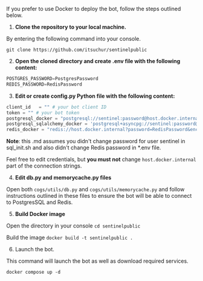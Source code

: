If you prefer to use Docker to deploy the bot, follow the steps outlined below.

1. **Clone the repository to your local machine.**

By entering the following command into your console.

``git clone https://github.com/itsuchur/sentinelpublic``

2. **Open the cloned directory and create .env file with the following content:**

```python
POSTGRES_PASSWORD=PostgresPassword
REDIS_PASSWORD=RedisPassword
```

3. **Edit or create config.py Python file with the following content:**

```python
client_id   = "" # your bot client ID
token = "" # your bot token
postgresql_docker = "postgresql://sentinel:password@host.docker.internal/sentinel"
postgresql_sqlalchemy_docker = 'postgresql+asyncpg://sentinel:password@host.docker.internal/sentinel'
redis_docker = "redis://host.docker.internal?password=RedisPassword&encoding=utf-8&decode_responses=True"
```
**Note**: this .md assumes you didn't change password for user sentinel in sql_init.sh and also didn't change Redis 
password in *.env file.

Feel free to edit credentials, but **you must not** change `host.docker.internal` part of the connection strings.

4. **Edit db.py and memorycache.py files**

Open both `cogs/utils/db.py` and `cogs/utils/memorycache.py` and follow instructions outlined in these files to 
ensure the bot will be able to connect to PostgresSQL and Redis.

5. **Build Docker image**

Open the directory in your console
``cd sentinelpublic``

Build the image
``docker build -t sentinelpublic .``

6. Launch the bot.

This command will launch the bot as well as download required services.

``docker compose up -d``

